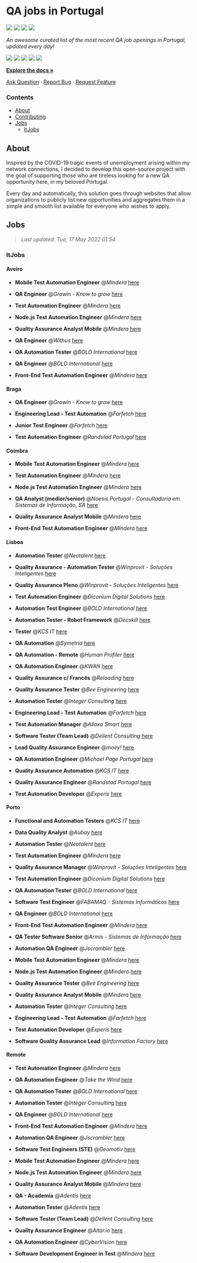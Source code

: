 QA jobs in Portugal
========================

![](https://img.shields.io/static/v1?label=%F0%9F%8C%9F&message=If%20Useful&color=BC4E99)
[![](https://img.shields.io/github/stars/sergiomartins8/qa-jobs-in-portugal)](https://github.com/sergiomartins8/qa-jobs-in-portugal/stargazers)
[![](https://img.shields.io/github/forks/sergiomartins8/qa-jobs-in-portugal)](https://github.com/sergiomartins8/qa-jobs-in-portugal/network/members)
[![](https://img.shields.io/badge/-sergiomartins8-blue?logo=Linkedin&logoColor=white)](https://www.linkedin.com/in/sergiomartins8/)

_An awesome curated list of the most recent QA job openings in Portugal, updated every day!_

[![](https://img.shields.io/github/v/release/sergiomartins8/qa-jobs-in-portugal)](https://github.com/sergiomartins8/qa-jobs-in-portugal/releases)
[![](https://github.com/sergiomartins8/qa-jobs-in-portugal/workflows/release/badge.svg)](https://github.com/sergiomartins8/qa-jobs-in-portugal/actions?query=workflow%3Arelease)
[![](https://img.shields.io/github/issues/sergiomartins8/qa-jobs-in-portugal)](https://github.com/sergiomartins8/qa-jobs-in-portugal/issues)
[![](https://img.shields.io/github/contributors/sergiomartins8/qa-jobs-in-portugal)](https://github.com/sergiomartins8/qa-jobs-in-portugal/graphs/contributors)
[![](https://img.shields.io/github/license/sergiomartins8/qa-jobs-in-portugal)](https://github.com/sergiomartins8/qa-jobs-in-portugal/blob/master/LICENSE)

**[Explore the docs »](https://github.com/sergiomartins8/qa-jobs-in-portugal/blob/master/docs/DOCUMENTATION.md)**

[Ask Question](https://github.com/sergiomartins8/qa-jobs-in-portugal/issues) 
·
[Report Bug](https://github.com/sergiomartins8/qa-jobs-in-portugal/issues)
·
[Request Feature](https://github.com/sergiomartins8/qa-jobs-in-portugal/issues)

### Contents
* [About](#about)
* [Contributing](https://github.com/sergiomartins8/qa-jobs-in-portugal/blob/master/docs/CONTRIBUTING.md)
* [Jobs](#jobs)
  * [ItJobs](#itjobs)

## About
Inspired by the COVID-19 tragic events of unemployment arising within my network connections, I decided to develop this open-source project with the goal of supporting those who are tireless looking for a new QA opportunity here, in my beloved Portugal.

Every day and automatically, this solution goes through websites that allow organizations to publicly list new opportunities and aggregates them in a simple and smooth list available for everyone who wishes to apply.

Jobs
---------

> _Last updated: Tue, 17 May 2022 01:54_

### ItJobs

#### Aveiro

- **Mobile Test Automation Engineer** @_Mindera_ [here](https://www.itjobs.pt/oferta/430528/mobile-test-automation-engineer)


- **QA Engineer** @_Growin - Know to grow_ [here](https://www.itjobs.pt/oferta/430607/qa-engineer)


- **Test Automation Engineer** @_Mindera_ [here](https://www.itjobs.pt/oferta/430977/test-automation-engineer)


- **Node.js Test Automation Engineer** @_Mindera_ [here](https://www.itjobs.pt/oferta/429856/node-js-test-automation-engineer)


- **Quality Assurance Analyst Mobile** @_Mindera_ [here](https://www.itjobs.pt/oferta/431149/quality-assurance-analyst-mobile)


- **QA Engineer** @_Withus_ [here](https://www.itjobs.pt/oferta/430926/backend-software-developer)


- **QA Automation Tester** @_BOLD International_ [here](https://www.itjobs.pt/oferta/431507/qa-automation-tester)


- **QA Engineer** @_BOLD International_ [here](https://www.itjobs.pt/oferta/431508/qa-engineer)


- **Front-End Test Automation Engineer** @_Mindera_ [here](https://www.itjobs.pt/oferta/430525/front-end-test-automation-engineer)

#### Braga

- **QA Engineer** @_Growin - Know to grow_ [here](https://www.itjobs.pt/oferta/430607/qa-engineer)


- **Engineering Lead - Test Automation** @_Farfetch_ [here](https://www.itjobs.pt/oferta/431669/engineering-lead-test-automation)


- **Junior Test Engineer** @_Farfetch_ [here](https://www.itjobs.pt/oferta/430931/junior-test-engineer)


- **Test Automation Engineer** @_Randstad Portugal_ [here](https://www.itjobs.pt/oferta/431360/test-automation-engineer)

#### Coimbra

- **Mobile Test Automation Engineer** @_Mindera_ [here](https://www.itjobs.pt/oferta/430528/mobile-test-automation-engineer)


- **Test Automation Engineer** @_Mindera_ [here](https://www.itjobs.pt/oferta/430977/test-automation-engineer)


- **Node.js Test Automation Engineer** @_Mindera_ [here](https://www.itjobs.pt/oferta/429856/node-js-test-automation-engineer)


- **QA Analyst (medior/senior)** @_Noesis Portugal - Consultadoria em Sistemas de Informação, SA_ [here](https://www.itjobs.pt/oferta/431891/qa-analysts)


- **Quality Assurance Analyst Mobile** @_Mindera_ [here](https://www.itjobs.pt/oferta/431149/quality-assurance-analyst-mobile)


- **Front-End Test Automation Engineer** @_Mindera_ [here](https://www.itjobs.pt/oferta/430525/front-end-test-automation-engineer)

#### Lisboa

- **Automation Tester** @_Neotalent_ [here](https://www.itjobs.pt/oferta/431650/automation-tester)


- **Quality Assurance - Automation Tester** @_Winprovit - Soluções Inteligentes_ [here](https://www.itjobs.pt/oferta/430459/quality-assurance-automation-tester)


- **Quality Assurance Pleno** @_Winprovit - Soluções Inteligentes_ [here](https://www.itjobs.pt/oferta/430464/quality-assurance-pleno)


- **Test Automation Engineer** @_Diconium Digital Solutions_ [here](https://www.itjobs.pt/oferta/431147/test-automation-engineer-f-m-x)


- **Automation Test Engineer** @_BOLD International_ [here](https://www.itjobs.pt/oferta/430893/automation-test-engineer)


- **Automation Tester - Robot Framework** @_Decskill_ [here](https://www.itjobs.pt/oferta/430911/automation-tester-robot-framework)


- **Tester** @_KCS IT_ [here](https://www.itjobs.pt/oferta/431712/tester)


- **QA Automation** @_Symetria_ [here](https://www.itjobs.pt/oferta/429587/qa-automation)


- **QA Automation - Remote** @_Human Profiler_ [here](https://www.itjobs.pt/oferta/431553/qa-automation-remote)


- **QA Automation Engineer** @_KWAN_ [here](https://www.itjobs.pt/oferta/432361/qa-automation-engineer)


- **Quality Assurance c/ Francês** @_Reloading_ [here](https://www.itjobs.pt/oferta/431858/quality-assurance-c-frances)


- **Quality Assurance Tester** @_Bee Engineering_ [here](https://www.itjobs.pt/oferta/431122/quality-assurance-tester)


- **Automation Tester** @_Integer Consulting_ [here](https://www.itjobs.pt/oferta/432093/automation-tester)


- **Engineering Lead - Test Automation** @_Farfetch_ [here](https://www.itjobs.pt/oferta/431669/engineering-lead-test-automation)


- **Test Automation Manager** @_Allaxa Smart_ [here](https://www.itjobs.pt/oferta/430535/test-automation-manager)


- **Software Tester (Team Lead)** @_Dellent Consulting_ [here](https://www.itjobs.pt/oferta/432024/software-tester-team-lead)


- **Lead Quality Assurance Engineer** @_moey!_ [here](https://www.itjobs.pt/oferta/430450/lead-quality-assurance-engineer)


- **QA Automation Engineer** @_Michael Page Portugal_ [here](https://www.itjobs.pt/oferta/429995/qa-automation-engineer-m-f)


- **Quality Assurance Automation** @_KCS IT_ [here](https://www.itjobs.pt/oferta/431722/quality-assurance-automation)


- **Quality Assurance Engineer** @_Randstad Portugal_ [here](https://www.itjobs.pt/oferta/432208/quality-assurance-engineer)


- **Test Automation Developer** @_Experis_ [here](https://www.itjobs.pt/oferta/431389/test-automation-developer)

#### Porto

- **Functional and Automation Testers** @_KCS IT_ [here](https://www.itjobs.pt/oferta/431052/functional-and-automation-testers)


- **Data Quality Analyst** @_Aubay_ [here](https://www.itjobs.pt/oferta/432449/data-quality-analyst)


- **Automation Tester** @_Neotalent_ [here](https://www.itjobs.pt/oferta/431650/automation-tester)


- **Test Automation Engineer** @_Mindera_ [here](https://www.itjobs.pt/oferta/430977/test-automation-engineer)


- **Quality Assurance Manager** @_Winprovit - Soluções Inteligentes_ [here](https://www.itjobs.pt/oferta/429706/quality-assurance-manager)


- **Test Automation Engineer** @_Diconium Digital Solutions_ [here](https://www.itjobs.pt/oferta/431147/test-automation-engineer-f-m-x)


- **QA Automation Tester** @_BOLD International_ [here](https://www.itjobs.pt/oferta/431507/qa-automation-tester)


- **Software Test Engineer** @_FABAMAQ - Sistemas Informáticos_ [here](https://www.itjobs.pt/oferta/432547/software-test-engineer)


- **QA Engineer** @_BOLD International_ [here](https://www.itjobs.pt/oferta/431508/qa-engineer)


- **Front-End Test Automation Engineer** @_Mindera_ [here](https://www.itjobs.pt/oferta/430525/front-end-test-automation-engineer)


- **QA Tester Software Senior** @_Armis - Sistemas de Informação_ [here](https://www.itjobs.pt/oferta/430928/qa-tester-software-senior)


- **Automation QA Engineer** @_Jscrambler_ [here](https://www.itjobs.pt/oferta/432059/automation-qa-engineer)


- **Mobile Test Automation Engineer** @_Mindera_ [here](https://www.itjobs.pt/oferta/430528/mobile-test-automation-engineer)


- **Node.js Test Automation Engineer** @_Mindera_ [here](https://www.itjobs.pt/oferta/429856/node-js-test-automation-engineer)


- **Quality Assurance Tester** @_Bee Engineering_ [here](https://www.itjobs.pt/oferta/431122/quality-assurance-tester)


- **Quality Assurance Analyst Mobile** @_Mindera_ [here](https://www.itjobs.pt/oferta/431149/quality-assurance-analyst-mobile)


- **Automation Tester** @_Integer Consulting_ [here](https://www.itjobs.pt/oferta/432093/automation-tester)


- **Engineering Lead - Test Automation** @_Farfetch_ [here](https://www.itjobs.pt/oferta/431669/engineering-lead-test-automation)


- **Test Automation Developer** @_Experis_ [here](https://www.itjobs.pt/oferta/431389/test-automation-developer)


- **Software Quality Assurance Lead** @_Information Factory_ [here](https://www.itjobs.pt/oferta/431532/software-quality-assurance-lead)

#### Remote

- **Test Automation Engineer** @_Mindera_ [here](https://www.itjobs.pt/oferta/430977/test-automation-engineer)


- **QA Automation Engineer** @_Take the Wind_ [here](https://www.itjobs.pt/oferta/431419/qa-automation-engineer)


- **QA Automation Tester** @_BOLD International_ [here](https://www.itjobs.pt/oferta/431507/qa-automation-tester)


- **Automation Tester** @_Integer Consulting_ [here](https://www.itjobs.pt/oferta/429709/automation-tester)


- **QA Engineer** @_BOLD International_ [here](https://www.itjobs.pt/oferta/431508/qa-engineer)


- **Front-End Test Automation Engineer** @_Mindera_ [here](https://www.itjobs.pt/oferta/430525/front-end-test-automation-engineer)


- **Automation QA Engineer** @_Jscrambler_ [here](https://www.itjobs.pt/oferta/432059/automation-qa-engineer)


- **Software Test Engineers (STE)** @_Geomotiv_ [here](https://www.itjobs.pt/oferta/432234/software-test-engineers-ste)


- **Mobile Test Automation Engineer** @_Mindera_ [here](https://www.itjobs.pt/oferta/430528/mobile-test-automation-engineer)


- **Node.js Test Automation Engineer** @_Mindera_ [here](https://www.itjobs.pt/oferta/429856/node-js-test-automation-engineer)


- **Quality Assurance Analyst Mobile** @_Mindera_ [here](https://www.itjobs.pt/oferta/431149/quality-assurance-analyst-mobile)


- **QA - Academia** @_Adentis_ [here](https://www.itjobs.pt/oferta/429297/academia-qa)


- **Automation Tester** @_Adentis_ [here](https://www.itjobs.pt/oferta/430258/automation-tester)


- **Software Tester (Team Lead)** @_Dellent Consulting_ [here](https://www.itjobs.pt/oferta/432024/software-tester-team-lead)


- **Quality Assurance Engineer** @_Altar.io_ [here](https://www.itjobs.pt/oferta/431834/quality-assurance-engineer)


- **QA Automation Engineer** @_CyberVision_ [here](https://www.itjobs.pt/oferta/430152/qa-automation-engineer)


- **Software Development Engineer in Test** @_Mindera_ [here](https://www.itjobs.pt/oferta/430524/software-development-engineer-in-test)

